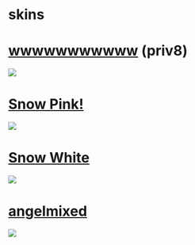 # skins
# [wwwwwwwwwww](priv8) (priv8)
![](https://cdn.discordapp.com/attachments/748348970044227588/950277890874945536/unknown.png)

# [Snow Pink!](https://www.mediafire.com/file/za1hj96xyd1km9o/Snow+Pink!.osk/file)
![](https://media.discordapp.net/attachments/748348970044227588/950279457669795840/unknown.png?width=958&height=539)


# [Snow White](https://www.mediafire.com/file/7a6apxolmgssser/Snow_White.rar/file)
![](https://media.discordapp.net/attachments/802409609422962699/894130706685513748/unknown.png?width=1214&height=683)

# [angelmixed](https://drive.google.com/file/d/1lmeI45mOkANPEtHe2PDHM48LgxhmtT3K/view?usp=sharing)
![](https://media.discordapp.net/attachments/802409609422962699/894130483825365022/unknown.png?width=1214&height=683)
